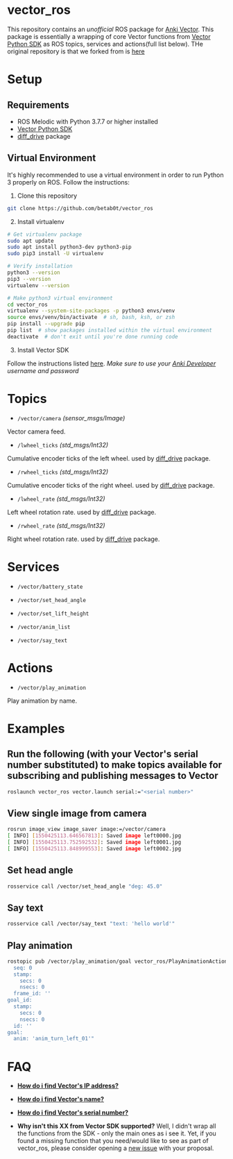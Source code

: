 # vector_ros
This repository contains an *unofficial* ROS package for [Anki Vector](https://www.anki.com/en-us/vector). This package is essentially a wrapping of core Vector functions from [Vector Python SDK](https://github.com/anki/vector-python-sdk) as ROS topics, services and actions(full list below). THe original repository is that we forked from is [here](https://github.com/betab0t/vector_ros/) 

# Setup

## Requirements
- ROS Melodic with Python 3.7.7 or higher installed
- [Vector Python SDK](https://github.com/anki/vector-python-sdk)
- [diff_drive](https://github.com/merose/diff_drive) package

## Virtual Environment
It's highly recommended to use a virtual environment in order to run Python 3 properly on ROS. Follow the instructions:
1. Clone this repository

```bash
git clone https://github.com/betab0t/vector_ros
```

2. Install virtualenv 

```bash
# Get virtualenv package
sudo apt update
sudo apt install python3-dev python3-pip
sudo pip3 install -U virtualenv

# Verify installation
python3 --version
pip3 --version
virtualenv --version

# Make python3 virtual environment
cd vector_ros
virtualenv --system-site-packages -p python3 envs/venv
source envs/venv/bin/activate  # sh, bash, ksh, or zsh
pip install --upgrade pip
pip list  # show packages installed within the virtual environment
deactivate  # don't exit until you're done running code
```

3. Install Vector SDK

Follow the instructions listed [here](https://developer.anki.com/vector/docs/install-linux.html). *Make sure to use your [Anki Developer](https://developer.anki.com/) username and password*

# Topics
* `/vector/camera`  *(sensor_msgs/Image)*

Vector camera feed.

* `/lwheel_ticks` *(std_msgs/Int32)*

Cumulative encoder ticks of the left wheel. used by [diff_drive](https://github.com/merose/diff_drive) package.

* `/rwheel_ticks`  *(std_msgs/Int32)*

Cumulative encoder ticks of the right wheel. used by [diff_drive](https://github.com/merose/diff_drive) package.

* `/lwheel_rate`  *(std_msgs/Int32)*

Left wheel rotation rate. used by [diff_drive](https://github.com/merose/diff_drive) package.

* `/rwheel_rate`  *(std_msgs/Int32)*

Right wheel rotation rate. used by [diff_drive](https://github.com/merose/diff_drive) package.

# Services

* `/vector/battery_state`

* `/vector/set_head_angle`

* `/vector/set_lift_height`

* `/vector/anim_list`

* `/vector/say_text`

# Actions

* `/vector/play_animation`

Play animation by name.

# Examples
## Run the following (with your Vector's serial number substituted) to make topics available for subscribing and publishing messages to Vector
```bash
roslaunch vector_ros vector.launch serial:="<serial number>"
```

## View single image from camera
```bash
rosrun image_view image_saver image:=/vector/camera
[ INFO] [1550425113.646567813]: Saved image left0000.jpg
[ INFO] [1550425113.752592532]: Saved image left0001.jpg
[ INFO] [1550425113.848999553]: Saved image left0002.jpg
```

## Set head angle
```bash
rosservice call /vector/set_head_angle "deg: 45.0"
```

## Say text
```bash
rosservice call /vector/say_text "text: 'hello world'"
```

## Play animation 
```bash
rostopic pub /vector/play_animation/goal vector_ros/PlayAnimationActionGoal "header:
  seq: 0
  stamp:
    secs: 0
    nsecs: 0
  frame_id: ''
goal_id:
  stamp:
    secs: 0
    nsecs: 0
  id: ''
goal:
  anim: 'anim_turn_left_01'"
```

# FAQ
- **[How do i find Vector's IP address?](https://developer.anki.com/vector/docs/troubleshooting.html#can-t-find-vector-s-ip-address)**

- **[How do i find Vector's name?](https://developer.anki.com/vector/docs/troubleshooting.html#can-t-find-robot-name)**

- **[How do i find Vector's serial number?](https://developer.anki.com/vector/docs/troubleshooting.html#can-t-find-serial-number)**

- **Why isn't this XX from Vector SDK supported?** Well, I didn't wrap all the functions from the SDK - only the main ones as i see it. Yet, if you found a missing function that you need/would like to see as part of vector_ros, please consider opening a [new issue](https://github.com/betab0t/vector_ros/issues/new) with your proposal.
